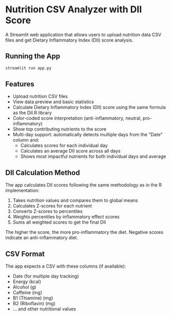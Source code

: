 # Nutrition CSV Analyzer with DII Score

A Streamlit web application that allows users to upload nutrition data CSV files and get Dietary Inflammatory Index (DII) score analysis.

## Running the App

```bash
streamlit run app.py
```

## Features

- Upload nutrition CSV files
- View data preview and basic statistics
- Calculate Dietary Inflammatory Index (DII) score using the same formula as the DII.R library
- Color-coded score interpretation (anti-inflammatory, neutral, pro-inflammatory)
- Show top contributing nutrients to the score
- Multi-day support: automatically detects multiple days from the "Date" column and:
  - Calculates scores for each individual day
  - Calculates an average DII score across all days
  - Shows most impactful nutrients for both individual days and average

## DII Calculation Method

The app calculates DII scores following the same methodology as in the R implementation:
1. Takes nutrition values and compares them to global means
2. Calculates Z-scores for each nutrient
3. Converts Z-scores to percentiles
4. Weights percentiles by inflammatory effect scores
5. Sums all weighted scores to get the final DII

The higher the score, the more pro-inflammatory the diet. Negative scores indicate an anti-inflammatory diet.

## CSV Format

The app expects a CSV with these columns (if available):
- Date (for multiple day tracking)
- Energy (kcal)
- Alcohol (g)
- Caffeine (mg)
- B1 (Thiamine) (mg)
- B2 (Riboflavin) (mg)
- ... and other nutritional values